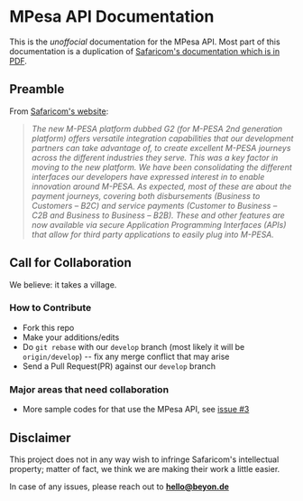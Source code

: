 # MPesa API Documentation

This is the _unoffocial_ documentation for the MPesa API. Most part of this documentation is a duplication of [Safaricom's documentation which is in PDF](http://www.safaricom.co.ke/images/Downloads/Resources_Downloads/M-PESA_API_Guide_download.zip).

## Preamble

From [Safaricom's website](http://www.safaricom.co.ke/business/corporate/m-pesa-payments-services/m-pesa-api):
>  _The new M-PESA platform dubbed G2 (for M-PESA 2nd generation platform) offers versatile integration capabilities that our development partners can take advantage of, to create excellent M-PESA journeys across the different industries they serve. This was a key factor in moving to the new platform. We have been consolidating the different interfaces our developers have expressed interest in to enable innovation around M-PESA. As expected, most of these are about the payment journeys, covering both disbursements (Business to Customers – B2C) and service payments (Customer to Business – C2B and Business to Business – B2B). These and other features are now available via secure Application Programming Interfaces (APIs) that allow for third party applications to easily plug into M-PESA._

## Call for Collaboration

We believe: it takes a village.

### How to Contribute
- Fork this repo
- Make your additions/edits
- Do `git rebase` with our `develop` branch (most likely it will be `origin/develop`) -- fix any merge conflict that may arise
- Send a Pull Request(PR) against our `develop` branch

### Major areas that need collaboration

- More sample codes for that use the MPesa API, see [issue #3](https://github.com/BeyondeLabs/mpesa-api-docs/issues/3)


## Disclaimer
This project does not in any way wish to infringe Safaricom's intellectual property; matter of fact, we think we are making their work a little easier.

In case of any issues, please reach out to **hello@beyon.de** 